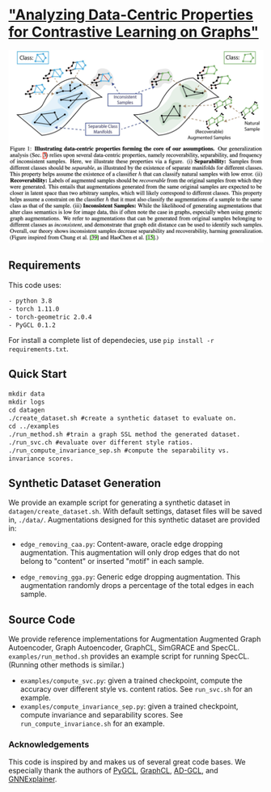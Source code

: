 # ["Analyzing Data-Centric Properties for Contrastive Learning on Graphs"](https://arxiv.org/abs/2208.02810)

![Header Figure](assets/header_figure.png "Data-Centric Properties in Graph Contrastive Learning")

## Requirements
This code uses: 
```
- python 3.8
- torch 1.11.0
- torch-geometric 2.0.4
- PyGCL 0.1.2
```
For install a complete list of dependecies, use `pip install -r requirements.txt`.

## Quick Start 
```
mkdir data
mkdir logs
cd datagen
./create_dataset.sh #create a synthetic dataset to evaluate on.
cd ../examples 
./run_method.sh #train a graph SSL method the generated dataset.
./run_svc.ch #evaluate over different style ratios.
./run_compute_invariance_sep.sh #compute the separability vs. invariance scores.
```

## Synthetic Dataset Generation
We provide an example script for generating a synthetic dataset in `datagen/create_dataset.sh`. With default settings, dataset files will be saved in, `./data/`. Augmentations designed for this synthetic dataset are provided in:

- `edge_removing_caa.py`: Content-aware, oracle edge dropping augmentation. This augmentation will only drop edges that do not belong to "content" or inserted "motif" in each sample.

- `edge_removing_gga.py`: Generic edge dropping augmentation. This augmentation randomly drops a percentage of the total edges in each sample.

## Source Code
We provide reference implementations for Augmentation Augmented Graph Autoencoder, Graph Autoencoder, GraphCL, SimGRACE and SpecCL. `examples/run_method.sh` provides an example script for running SpecCL. (Running other methods is similar.)

- `examples/compute_svc.py`: given a trained checkpoint, compute the accuracy over different style vs. content ratios. See `run_svc.sh` for an example.
- `examples/compute_invariance_sep.py`: given a trained checkpoint, compute invariance and separability scores. See `run_compute_invariance.sh` for an example.

### Acknowledgements
This code is inspired by and makes us of several great code bases. We especially thank the authors of [PyGCL](https://github.com/PyGCL/PyGCL), [GraphCL](https://github.com/Shen-Lab/GraphCL), [AD-GCL](https://github.com/susheels/adgcl), and [GNNExplainer](https://github.com/RexYing/gnn-model-explainer).
